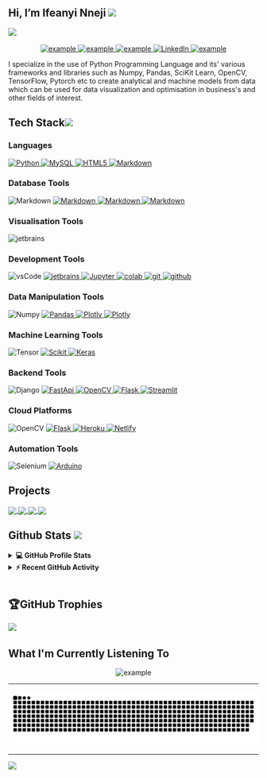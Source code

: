 ## Hi, I’m Ifeanyi Nneji <img src = "https://raw.githubusercontent.com/MartinHeinz/MartinHeinz/master/wave.gif" width = 30px> 
<p>
  <a href="https://github.com/DenverCoder1/readme-typing-svg"><img src="https://readme-typing-svg.herokuapp.com?&font=IBM+Plex+Sans&color=abcdef&size=20&lines=Welcome+to+my+GitHub+Profile!;I'm+a+Data+Scientist;I'm+also+studying+Computer+Engineering" /></a>
</p>

<p align ="center">
  <a  href="https://ifeanyinneji.netlify.app" target="_blank">
    <img src="https://img.shields.io/badge/My_Website-000000?style=for-the-badge&logo=Microsoft-edge&logoColor=white" alt="example"/>
  </a>
  <a href="https://ifeanyinneji.hashnode.dev/" target="_blank">
      <img src="https://img.shields.io/badge/Hashnode-2962FF?style=for-the-badge&logo=hashnode&logoColor=white" alt="example"/>
  </a>	
  <a href="mailto:ifeanyinneji777@gmail.com?subject=Feedback%20From%20Github&body=Hello," target="_blank">
    <img src="https://img.shields.io/badge/Gmail-D14836?style=for-the-badge&logo=gmail&logoColor=white" alt="example"/>
  </a>
   <a href="https://www.linkedin.com/in/ifeanyi-nneji-719989235" target="_blank">
    <img alt="LinkedIn" src="https://img.shields.io/badge/LinkedIn-0077B5?style=for-the-badge&logo=linkedin&logoColor=white">
  </a>   
 
  </a>  
  <a href="https://twitter.com/Neji_14" target="_blank">
      <img src="https://img.shields.io/badge/Twitter-1DA1F2.svg?style=for-the-badge&logo=twitter&logoColor=white" alt="example"/>
    </a>
  </p>


<p >I specialize in the use of Python Programming Language and its' various frameworks and libraries such as Numpy, Pandas, SciKit Learn, OpenCV, TensorFlow, Pytorch etc to create analytical and machine models from data which can be used for data visualization and optimisation in business's and other fields of interest.
</p>



## Tech Stack<img src = "https://media2.giphy.com/media/QssGEmpkyEOhBCb7e1/giphy.gif?cid=ecf05e47a0n3gi1bfqntqmob8g9aid1oyj2wr3ds3mg700bl&rid=giphy.gif" width = 32px> 

### Languages 
<p align="left">
  <a href="https://www.python.org" target="_blank">
    <img alt="Python" src="https://img.shields.io/badge/Python-3776AB?style=for-the-badge&logo=python&logoColor=white">
  </a>
  
  <a href="https://www.mysql.com/">
	<img alt="MySQL" src="https://img.shields.io/badge/SQL-CC2927?style=for-the-badge&logo=microsoft%20sql%20server&logoColor=white">
  </a>

  <a href="" target="_blank">
    <img alt="HTML5" src="https://img.shields.io/badge/html5-%23E34F26.svg?style=for-the-badge&logo=html5&logoColor=white">
  </a>
 
  <a href="" target="_blank">
    <img alt="Markdown" src="https://img.shields.io/badge/markdown-%23000000.svg?style=for-the-badge&logo=markdown&logoColor=white">
  </a>
</p>

### Database Tools
<p
     <a href="" target="_blank">
    <img alt="Markdown" src="https://img.shields.io/badge/Microsoft%20SQL%20Sever-CC2927?style=for-the-badge&logo=microsoft%20sql%20server&logoColor=white">
  </a>
    <a href="" target="_blank">
    <img alt="Markdown" src="https://img.shields.io/badge/mysql-%2300f.svg?style=for-the-badge&logo=mysql&logoColor=white">
  </a>
    <a href="" target="_blank">
    <img alt="Markdown" src="https://img.shields.io/badge/postgres-%23316192.svg?style=for-the-badge&logo=postgresql&logoColor=white">
  </a>
    <a href="" target="_blank">
    <img alt="Markdown" src="https://img.shields.io/badge/sqlite-%2307405e.svg?style=for-the-badge&logo=sqlite&logoColor=white">
  </a>

</p>
  
### Visualisation Tools
<p  
  <a href="" target="_blank">
    <img src="https://img.shields.io/badge/PowerBI-F2C811?style=for-the-badge&logo=Power%20BI&logoColor=white" alt="jetbrains" />
  </a>
</p>
  
### Development Tools
<p
  <a href="https://code.visualstudio.com/" target="_blank">
    <img src="https://img.shields.io/badge/vscode-007ACC.svg?style=for-the-badge&logo=visualstudiocode&logoColor=white" alt="vsCode"/> 
  </a>
  <a href="https://www.jetbrains.com/" target="_blank">
    <img src="https://img.shields.io/badge/PyCharm-000000.svg?&style=for-the-badge&logo=PyCharm&logoColor=white" alt="jetbrains" />
  </a>
   <a href="https://jupyter.org/" target="_blank">
    <img alt="Jupyter" src="https://img.shields.io/badge/Jupyter-F37626.svg?&style=for-the-badge&logo=Jupyter&logoColor=white">
  </a>
  <a href="https://colab.research.google.com/" target="_blank">
    <img alt="colab" src="https://img.shields.io/badge/Colab-F9AB00?style=for-the-badge&logo=googlecolab&color=525252">
  </a>
  <a href="https://git-scm.com/" target="_blank">
    <img src="https://img.shields.io/badge/git-F05032.svg?style=for-the-badge&logo=git&logoColor=white"
      alt="git"/>
  </a>
  <a href="https://github.com/ELanza-48" target="_blank">
    <img src="https://img.shields.io/badge/github-181717.svg?style=for-the-badge&logo=github&logoColor=white" alt="github" />
  </a>
  
</p>


### Data Manipulation Tools
<p  
  <a href="https://numpy.org/" target="_blank">
    <img alt="Numpy" src="https://img.shields.io/badge/Numpy-777BB4?style=for-the-badge&logo=numpy&logoColor=white">
  </a>

   <a href="https://pandas.pydata.org/" target="_blank">
    <img alt="Pandas" src="https://img.shields.io/badge/Pandas-2C2D72?style=for-the-badge&logo=pandas&logoColor=white">
  </a>

   <a href="https://plotly.com/" target="_blank">
    <img alt="Plotly" src="https://img.shields.io/badge/Plotly-239120?style=for-the-badge&logo=plotly&logoColor=white">
  </a>
  <a href="https://plotly.com/" target="_blank">
    <img alt="Plotly" src="https://img.shields.io/badge/SciPy-%230C55A5.svg?style=for-the-badge&logo=scipy&logoColor=%white">
  </a>

 </p>
  

### Machine Learning Tools
<p
   <a href="" target="_blank">
    <img alt="Tensor" src="https://img.shields.io/badge/TensorFlow-FF6F00?style=for-the-badge&logo=tensorflow&logoColor=white">
  </a>

   <a href="https://scikit-learn.org/" target="_blank">
    <img alt="Scikit" src="https://img.shields.io/badge/scikit_learn-F7931E?style=for-the-badge&logo=scikit-learn&logoColor=white">
  </a>

   <a href="https://keras.io/" target="_blank">
    <img alt="Keras" src="https://img.shields.io/badge/Keras-D00000?style=for-the-badge&logo=Keras&logoColor=white">
  </a>

 </p>

### Backend Tools
<p
 <a href="" target="_blank">
    <img alt="Django" src="https://img.shields.io/badge/django-%23092E20.svg?style=for-the-badge&logo=django&logoColor=white">
  </a>
  
  <a href="" target="_blank">
    <img alt="FastApi" src="https://img.shields.io/badge/FastAPI-005571?style=for-the-badge&logo=fastapi">
  </a>
  <a href="https://opencv.org/" target="_blank">
    <img alt="OpenCV" src="https://img.shields.io/badge/OpenCV-27338e?style=for-the-badge&logo=OpenCV&logoColor=white">
  </a>
  <a href="" target="_blank">
    <img alt="Flask" src="https://img.shields.io/badge/flask-%23000.svg?style=for-the-badge&logo=flask&logoColor=white">
  </a>
  <a href="https://streamlit.io/" target="_blank">
    <img alt="Streamlit" src="https://img.shields.io/badge/Streamlit-FF4B4B?style=for-the-badge&logo=Streamlit&logoColor=white">
  </a>
 </p>
 
 ### Cloud Platforms
<p
   <a href="https://opencv.org/" target="_blank">
    <img alt="OpenCV" src="https://img.shields.io/badge/azure-%230072C6.svg?style=for-the-badge&logo=microsoftazure&logoColor=white-">
  </a>
  <a href="" target="_blank">
    <img alt="Flask" src="https://img.shields.io/badge/GoogleCloud-%234285F4.svg?style=for-the-badge&logo=google-cloud&logoColor=white">
  </a>
  
  <a href="" target="_blank">
    <img alt="Heroku" src="https://img.shields.io/badge/heroku-%23430098.svg?style=for-the-badge&logo=heroku&logoColor=white">
  </a>
   <a href="" target="_blank">
    <img alt="Netlify" src="https://img.shields.io/badge/netlify-%23000000.svg?style=for-the-badge&logo=netlify&logoColor=#00C7B7">
  </a>
  
</p>
 


### Automation Tools
<p
  <a href="https://www.selenium.dev/" target="_blank">
    <img alt="Selenium" src="https://img.shields.io/badge/Selenium-43B02A?style=for-the-badge&logo=Selenium&logoColor=white">
  </a>
  <a href="https://www.selenium.dev/" target="_blank">
    <img alt="Arduino" src="https://img.shields.io/badge/-Arduino-00979D?style=for-the-badge&logo=Arduino&logoColor=white">
  </a>

 </p>


## Projects

<a href="https://github.com/Nneji123/Website-Blocker">

  <!-- Change the `github-readme-stats.anuraghazra1.vercel.app` to `github-readme-stats.vercel.app`  -->

  <img align="center" src="https://github-readme-stats.anuraghazra1.vercel.app/api/pin/?username=nneji123&repo=Website-Blocker&theme=tokyonight" />

</a>  

<a href="https://github.com/Nneji123/Alien-Shooter">

  <!-- Change the `github-readme-stats.anuraghazra1.vercel.app` to `github-readme-stats.vercel.app`  -->

  <img align="center" src="https://github-readme-stats.anuraghazra1.vercel.app/api/pin/?username=nneji123&repo=Alien-Shooter&theme=tokyonight" />

</a> 

<a href="https://github.com/Nneji123/California-House-Price-Prediction">

  <!-- Change the `github-readme-stats.anuraghazra1.vercel.app` to `github-readme-stats.vercel.app`  -->

  <img align="center" src="https://github-readme-stats.anuraghazra1.vercel.app/api/pin/?username=nneji123&repo=California-House-Price-Prediction&theme=tokyonight" />

</a> 

<a href="https://github.com/Nneji123/FIFA-22-Player-Analysis">

  <!-- Change the `github-readme-stats.anuraghazra1.vercel.app` to `github-readme-stats.vercel.app`  -->

  <img align="center" src="https://github-readme-stats.anuraghazra1.vercel.app/api/pin/?username=nneji123&repo=FIFA-22-Player-Analysis&theme=tokyonight" />

</a> 




## Github Stats <img src = "https://i.pinimg.com/originals/65/c4/f4/65c4f452571be1261e9c623f7da488ac.gif" width = 35px>


<details> 
  <summary><b>💻 GitHub Profile Stats</b></summary>
  <br/>
  <p align="center">
    <a href="https://github.com/anuraghazra/github-readme-stats"><img alt="Ifeanyi's Github Stats" src="https://github-readme-stats.vercel.app/api?username=nneji123&show_icons=true&count_private=true&theme=tokyonight" height="192px"/></a>
<br/>
  &nbsp;
	  <img src="https://github-readme-stats.vercel.app/api/top-langs?username=nneji123&show_icons=true&locale=en&layout=compact&theme=tokyonight" alt="nneji123" height="192px"/>
  <br/>
  </p>
</details>


<details>
  <summary><b>⚡ Recent GitHub Activity</b></summary>
  <br/>
   <a href="https://github.com/nneji123"><img alt="Ifeanyi's Activity Graph" src="https://activity-graph.herokuapp.com/graph?username=nneji123&custom_title=Ifeanyi's%20Contribution%20Graph&theme=react-dark" /></a>
  <br/>

</details>

<br/>

## 🏆GitHub Trophies
![](https://github-profile-trophy.vercel.app/?username=nneji123&theme=tokyonight&no-frame=false&no-bg=false&margin-w=4)

## What I'm Currently Listening To

<p align="center">
  <img src="https://spotify-github-profile.vercel.app/api/view?uid=thiei724elvwcervp1qpymi9m&cover_image=true&theme=default&bar_color=18cd1b&bar_color_cover=false" 
      alt="example"> 
</p>
   

----

<p align="center">
  <img  src="https://raw.githubusercontent.com/Elanza-48/Elanza-48/main/resources/img/github-contribution-grid-snake.svg"
    alt="example" />
</p>

------
![](https://hit.yhype.me/github/profile?user_id=101701760)



<!---
## About Me
- 👀 I’m interested in Python programming
- 🌱 I’m currently learning Machine Learning and Data Science using python
- 💞️ I’m looking to collaborate on any development project 
- 📫 How to reach me: ifeanyinneji777@gmail.com
- >







